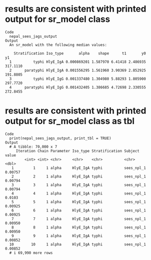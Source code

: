 # results are consistent with printed output for sr_model class

    Code
      nepal_sees_jags_output
    Output
      An sr_model with the following median values:
      
        Stratification Iso_type       alpha    shape      t1       y0       y1
      1          typhi HlyE_IgA 0.000869201 1.587970 6.41418 2.486935 317.1110
      2      paratyphi HlyE_IgA 0.001556295 1.561960 3.90369 2.852925 191.8805
      3          typhi HlyE_IgG 0.001337480 1.304980 5.88293 1.805900 297.7720
      4      paratyphi HlyE_IgG 0.001432405 1.386685 4.72698 2.330555 272.8455

# results are consistent with printed output for sr_model class as tbl

    Code
      print(nepal_sees_jags_output, print_tbl = TRUE)
    Output
      # A tibble: 70,000 x 7
         Iteration Chain Parameter Iso_type Stratification Subject      value
             <int> <int> <chr>     <chr>    <chr>          <chr>        <dbl>
       1         1     1 alpha     HlyE_IgA typhi          sees_npl_1 0.00757
       2         2     1 alpha     HlyE_IgA typhi          sees_npl_1 0.00794
       3         3     1 alpha     HlyE_IgA typhi          sees_npl_1 0.00794
       4         4     1 alpha     HlyE_IgA typhi          sees_npl_1 0.0103 
       5         5     1 alpha     HlyE_IgA typhi          sees_npl_1 0.00925
       6         6     1 alpha     HlyE_IgA typhi          sees_npl_1 0.00925
       7         7     1 alpha     HlyE_IgA typhi          sees_npl_1 0.00950
       8         8     1 alpha     HlyE_IgA typhi          sees_npl_1 0.00950
       9         9     1 alpha     HlyE_IgA typhi          sees_npl_1 0.00852
      10        10     1 alpha     HlyE_IgA typhi          sees_npl_1 0.00852
      # i 69,990 more rows

